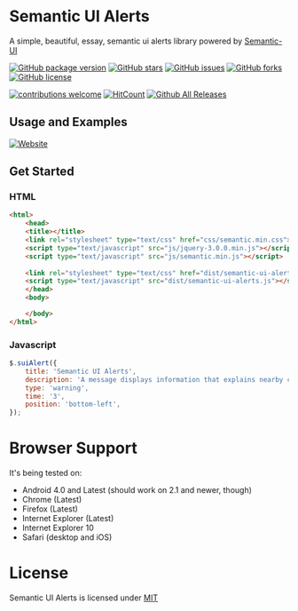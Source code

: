 
# Semantic UI Alerts
A simple, beautiful, essay, semantic ui alerts library powered by
[Semantic-UI](semantic-ui.com)

[![GitHub package version](https://img.shields.io/badge/package-v1.2-blue.svg)](https://github.com/jeevan15498/Semantic-UI-Alerts/releases/tag/v1.2)
[![GitHub stars](https://img.shields.io/github/stars/jeevan15498/Semantic-UI-Alerts.svg?style=flat-square)](https://github.com/jeevan15498/Semantic-UI-Alerts/stargazers)
[![GitHub issues](https://img.shields.io/github/issues/jeevan15498/Semantic-UI-Alerts.svg?style=flat-square)](https://github.com/jeevan15498/Semantic-UI-Alerts/issues)
[![GitHub forks](https://img.shields.io/github/forks/jeevan15498/Semantic-UI-Alerts.svg?style=flat-square)](https://github.com/jeevan15498/Semantic-UI-Alerts/network)
[![GitHub license](https://img.shields.io/github/license/mashape/apistatus.svg?style=flat-square)](https://github.com/jeevan15498/Semantic-UI-Alerts)


[![contributions welcome](https://img.shields.io/badge/contributions-welcome-brightgreen.svg?style=flat)](https://github.com/jeevan15498/Semantic-UI-Alerts/issues)
[![HitCount](http://hits.dwyl.io/jeean15498/Semantic-UI-Alerts.svg)](https://github.com/jeevan15498/Semantic-UI-Alerts)
[![Github All Releases](https://img.shields.io/github/downloads/atom/atom/total.svg)](https://github.com/jeevan15498/Semantic-UI-Alerts/archive/master.zip)

## Usage and Examples

[![Website](https://img.shields.io/website-up-down-green-red/http/shields.io.svg?label=Demo&style=for-the-badge)](https://jeevan15498.github.io/Semantic-UI-Alerts/)


## Get Started

### HTML

```html
<html>
    <head>
    <title></title>
    <link rel="stylesheet" type="text/css" href="css/semantic.min.css">
    <script type="text/javascript" src="js/jquery-3.0.0.min.js"></script>
    <script type="text/javascript" src="js/semantic.min.js"></script>
    
    <link rel="stylesheet" type="text/css" href="dist/semantic-ui-alerts.css">
    <script type="text/javascript" src="dist/semantic-ui-alerts.js"></script>
    </head>
    <body>

    </body>
</html>
```


### Javascript

```javascript
$.suiAlert({
    title: 'Semantic UI Alerts',
    description: 'A message displays information that explains nearby content',
    type: 'warning',
    time: '3',
    position: 'bottom-left',
});
```

# Browser Support

It's being tested on:

- Android 4.0 and Latest (should work on 2.1 and newer, though)
- Chrome (Latest)
- Firefox (Latest)
- Internet Explorer (Latest)
- Internet Explorer 10
- Safari (desktop and iOS)

# License

Semantic UI Alerts is licensed under [MIT](http://www.opensource.org/licenses/MIT)

